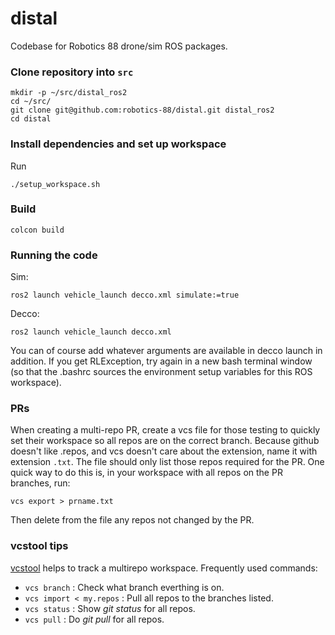 # distal

Codebase for Robotics 88 drone/sim ROS packages.

### Clone repository into `src`
```
mkdir -p ~/src/distal_ros2
cd ~/src/
git clone git@github.com:robotics-88/distal.git distal_ros2
cd distal
```

### Install dependencies and set up workspace
Run 
```
./setup_workspace.sh
```

### Build
```
colcon build
```

### Running the code
Sim:
```
ros2 launch vehicle_launch decco.xml simulate:=true
```
Decco:
```
ros2 launch vehicle_launch decco.xml
```
You can of course add whatever arguments are available in decco launch in addition. If you get RLException, try again in a new bash terminal window (so that the .bashrc sources the environment setup variables for this ROS workspace).

### PRs
When creating a multi-repo PR, create a vcs file for those testing to quickly set their workspace so all repos are on the correct branch. Because github doesn't like .repos, and vcs doesn't care about the extension, name it with extension `.txt`. The file should only list those repos required for the PR. One quick way to do this is, in your workspace with all repos on the PR branches, run:

`vcs export > prname.txt`

Then delete from the file any repos not changed by the PR.

### vcstool tips

[vcstool](https://github.com/dirk-thomas/vcstool) helps to track a multirepo workspace. Frequently used commands:

* `vcs branch` : Check what branch everthing is on.
* `vcs import < my.repos` : Pull all repos to the branches listed.
* `vcs status` : Show *git status* for all repos.
* `vcs pull` : Do *git pull* for all repos.
